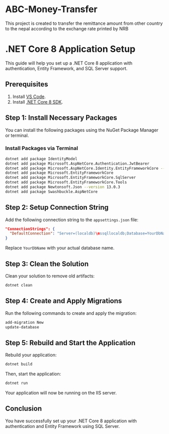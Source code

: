 # ABC-Money-Transfer
This project is created to transfer the remittance amount from other country to the nepal according to the exchange rate printed by NRB

# .NET Core 8 Application Setup

This guide will help you set up a .NET Core 8 application with authentication, Entity Framework, and SQL Server support.

## Prerequisites

1. Install [VS Code](https://code.visualstudio.com/).
2. Install [.NET Core 8 SDK](https://dotnet.microsoft.com/download/dotnet).

## Step 1: Install Necessary Packages

You can install the following packages using the NuGet Package Manager or terminal.

### Install Packages via Terminal

```bash
dotnet add package IdentityModel
dotnet add package Microsoft.AspNetCore.Authentication.JwtBearer
dotnet add package Microsoft.AspNetCore.Identity.EntityFrameworkCore --version 8.0.0
dotnet add package Microsoft.EntityFrameworkCore
dotnet add package Microsoft.EntityFrameworkCore.SqlServer
dotnet add package Microsoft.EntityFrameworkCore.Tools
dotnet add package Newtonsoft.Json --version 13.0.3
dotnet add package Swashbuckle.AspNetCore
```

## Step 2: Setup Connection String

Add the following connection string to the `appsettings.json` file:

```json
"ConnectionStrings": {
  "DefaultConnection": "Server=(localdb)\mssqllocaldb;Database=YourDbName;Trusted_Connection=True;"
}
```

Replace `YourDbName` with your actual database name.

## Step 3: Clean the Solution

Clean your solution to remove old artifacts:

```bash
dotnet clean
```

## Step 4: Create and Apply Migrations

Run the following commands to create and apply the migration:

```bash
add-migration New
update-database
```

## Step 5: Rebuild and Start the Application

Rebuild your application:

```bash
dotnet build
```

Then, start the application:

```bash
dotnet run
```

Your application will now be running on the IIS server.

## Conclusion

You have successfully set up your .NET Core 8 application with authentication and Entity Framework using SQL Server.
